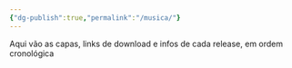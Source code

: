 ```yaml
---
{"dg-publish":true,"permalink":"/musica/"}
---
```


Aqui vão as capas, links de download e infos de cada release, em ordem cronológica